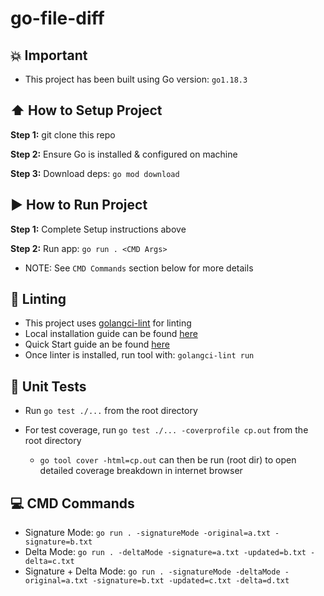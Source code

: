 # go-file-diff

## :collision: Important

- This project has been built using Go version: `go1.18.3`

## :arrow_up: How to Setup Project

**Step 1:** git clone this repo

**Step 2:** Ensure Go is installed & configured on machine

**Step 3:** Download deps: `go mod download`

## :arrow_forward: How to Run Project

**Step 1:** Complete Setup instructions above

**Step 2:** Run app: `go run . <CMD Args>`

- NOTE: See `CMD Commands` section below for more details

## :cop: Linting

- This project uses [golangci-lint](https://github.com/golangci/golangci-lint) for linting
- Local installation guide can be found [here](https://golangci-lint.run/usage/install/#local-installation)
- Quick Start guide an be found [here](https://golangci-lint.run/usage/quick-start)
- Once linter is installed, run tool with: `golangci-lint run` 

## :rotating_light: Unit Tests

- Run `go test ./...` from the root directory

- For test coverage, run `go test ./... -coverprofile cp.out` from the root directory
  - `go tool cover -html=cp.out` can then be run (root dir) to open detailed coverage breakdown in internet browser

## :computer: CMD Commands

- Signature Mode: `go run . -signatureMode -original=a.txt -signature=b.txt`
- Delta Mode: `go run . -deltaMode -signature=a.txt -updated=b.txt -delta=c.txt`
- Signature + Delta Mode: `go run . -signatureMode -deltaMode -original=a.txt -signature=b.txt -updated=c.txt -delta=d.txt`
